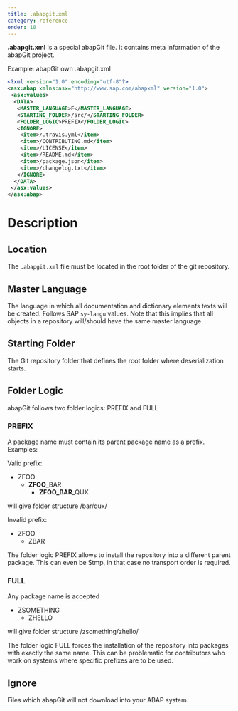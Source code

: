 ```yaml
---
title: .abapgit.xml
category: reference
order: 10
---
```


**.abapgit.xml** is a special abapGit file. It contains meta information of the abapGit project.

Example: abapGit own .abapgit.xml

```xml
<?xml version="1.0" encoding="utf-8"?>
<asx:abap xmlns:asx="http://www.sap.com/abapxml" version="1.0">
 <asx:values>
  <DATA>
   <MASTER_LANGUAGE>E</MASTER_LANGUAGE>
   <STARTING_FOLDER>/src/</STARTING_FOLDER>
   <FOLDER_LOGIC>PREFIX</FOLDER_LOGIC>
   <IGNORE>
    <item>/.travis.yml</item>
    <item>/CONTRIBUTING.md</item>
    <item>/LICENSE</item>
    <item>/README.md</item>
    <item>/package.json</item>
    <item>/changelog.txt</item>
   </IGNORE>
  </DATA>
 </asx:values>
</asx:abap>
```

# Description

## Location
The `.abapgit.xml` file must be located in the root folder of the git repository.

## Master Language

The language in which all documentation and dictionary elements texts will be created. Follows SAP `sy-langu` values. Note that this implies that all objects in a repository will/should have the same master language.

## Starting Folder

The Git repository folder that defines the root folder where deserialization starts.

## Folder Logic

abapGit follows two folder logics: PREFIX and FULL

### PREFIX

A package name must contain its parent package name as a prefix. Examples:

Valid prefix:
* ZFOO
  * **ZFOO**_BAR
    * **ZFOO_BAR**_QUX

will give folder structure /bar/qux/

Invalid prefix:
* ZFOO
  * ZBAR

The folder logic PREFIX allows to install the repository into a different parent package. This can even be $tmp, in that case no transport order is required.

### FULL

Any package name is accepted

* ZSOMETHING
  * ZHELLO

will give folder structure /zsomething/zhello/

The folder logic FULL forces the installation of the repository into packages with exactly the same name. This can be problematic for contributors who work on systems where specific prefixes are to be used.

## Ignore

Files which abapGit will not download into your ABAP system.
